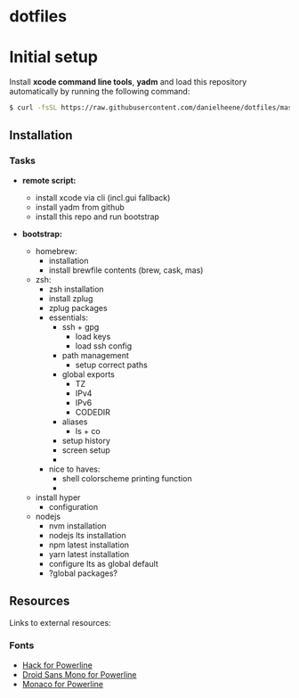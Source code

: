 # dotfiles 

# Initial setup
Install __xcode command line tools__, __yadm__ and load this repository automatically by running the following command:

```sh
$ curl -fsSL https://raw.githubusercontent.com/danielheene/dotfiles/master/.yadm/lib/install | bash
```



## Installation



### Tasks
- __remote script:__
  - install xcode via cli (incl.gui fallback)
  - install yadm from github
  - install this repo and run bootstrap

- __bootstrap:__
  - homebrew:
    - installation
    - install brewfile contents (brew, cask, mas)
  - zsh:
    - zsh installation
    - install zplug
    - zplug packages
    - essentials:
      - ssh + gpg
        - load keys
        - load ssh config
      - path management
        - setup correct paths
      - global exports
        - TZ
        - IPv4
        - IPv6
        - CODEDIR
      - aliases
        - ls + co
      - setup history
      - screen setup
      - 
    - nice to haves:
      - shell colorscheme printing function
      - 
  - install hyper 
    - configuration
  - nodejs
    - nvm installation
    - nodejs lts installation
    - npm latest installation
    - yarn latest installation
    - configure lts as global default
    - ?global packages?




## Resources
Links to external resources:
### Fonts
- [Hack for Powerline](https://github.com/source-foundry/Hack)
- [Droid Sans Mono for Powerline](https://github.com/powerline/fonts)
- [Monaco for Powerline](https://gist.github.com/epegzz/1634235/fe5100a91157c5d0f0c8b7b6dedd126c6396ae19)
